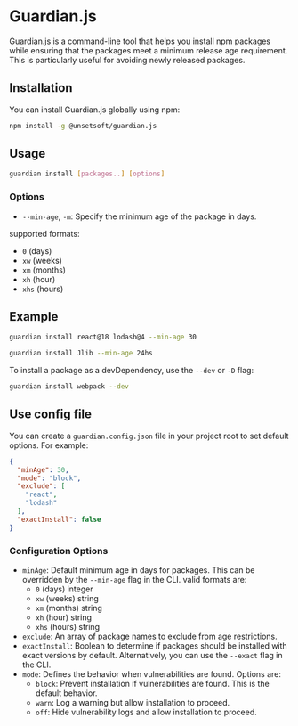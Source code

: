 # Guardian.js

Guardian.js is a command-line tool that helps you install npm packages while ensuring that the packages meet a minimum release age requirement. This is particularly useful for avoiding newly released packages.

## Installation

You can install Guardian.js globally using npm:

```bash
npm install -g @unsetsoft/guardian.js
```

## Usage

```bash
guardian install [packages..] [options]
```

### Options

- `--min-age`, `-m`: Specify the minimum age of the package in days.

supported formats:
  - `0` (days)
  - `xw` (weeks)
  - `xm` (months)
  - `xh` (hour)
  - `xhs` (hours)

## Example

```bash
guardian install react@18 lodash@4 --min-age 30
```

```bash
guardian install Jlib --min-age 24hs
```

To install a package as a devDependency, use the `--dev` or `-D` flag:
```bash
guardian install webpack --dev
```

## Use config file

You can create a `guardian.config.json` file in your project root to set default options. For example:

```json
{
  "minAge": 30,
  "mode": "block",
  "exclude": [
    "react",
    "lodash"
  ],
  "exactInstall": false
}
```
### Configuration Options
- `minAge`: Default minimum age in days for packages. This can be overridden by the `--min-age` flag in the CLI. valid formats are:
  - `0` (days) integer
  - `xw` (weeks) string
  - `xm` (months) string
  - `xh` (hour) string
  - `xhs` (hours) string
- `exclude`: An array of package names to exclude from age restrictions.
- `exactInstall`: Boolean to determine if packages should be installed with exact versions by default. Alternatively, you can use the `--exact` flag in the CLI.
- `mode`: Defines the behavior when vulnerabilities are found. Options are:
  - `block`: Prevent installation if vulnerabilities are found. This is the default behavior.
  - `warn`: Log a warning but allow installation to proceed.
  - `off`: Hide vulnerability logs and allow installation to proceed.